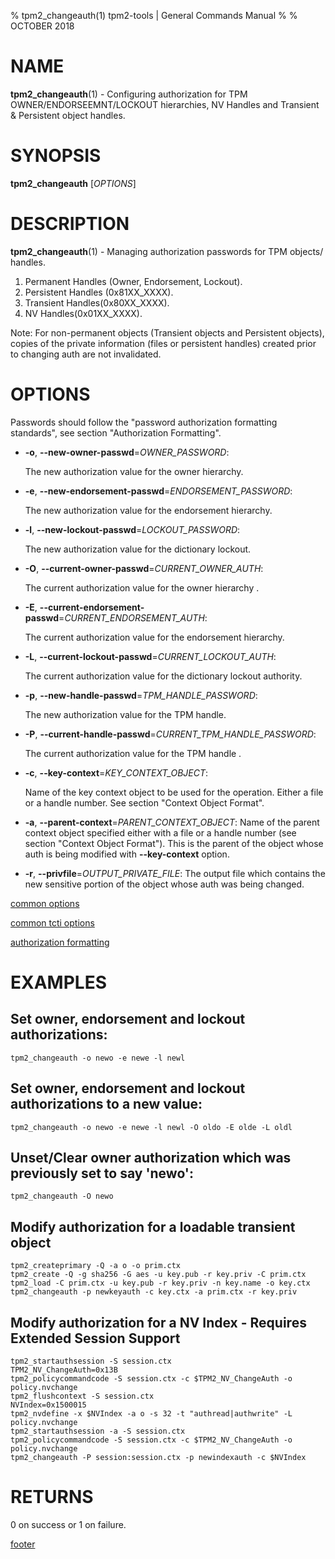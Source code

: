% tpm2_changeauth(1) tpm2-tools | General Commands Manual
%
% OCTOBER 2018

# NAME

**tpm2_changeauth**(1) - Configuring authorization for TPM OWNER/ENDORSEEMNT/LOCKOUT hierarchies, NV Handles and Transient & Persistent object handles.

# SYNOPSIS

**tpm2_changeauth** [*OPTIONS*]

# DESCRIPTION

**tpm2_changeauth**(1) - Managing authorization passwords for TPM objects/ handles.
1. Permanent Handles (Owner, Endorsement, Lockout).
2. Persistent Handles (0x81XX_XXXX).
3. Transient Handles(0x80XX_XXXX).
4. NV Handles(0x01XX_XXXX).

Note: For non-permanent objects (Transient objects and Persistent objects),
copies of the private information (files or persistent handles) created prior
to changing auth are not invalidated.

# OPTIONS

Passwords should follow the "password authorization formatting standards", see section "Authorization Formatting".

  * **-o**, **--new-owner-passwd**=_OWNER\_PASSWORD_:

    The new authorization value for the owner hierarchy.

  * **-e**, **--new-endorsement-passwd**=_ENDORSEMENT\_PASSWORD_:

    The new authorization value for the endorsement hierarchy.

  * **-l**, **--new-lockout-passwd**=_LOCKOUT\_PASSWORD_:

    The new authorization value for the dictionary lockout.

  * **-O**, **--current-owner-passwd**=_CURRENT\_OWNER\_AUTH_:

    The current authorization value for the owner hierarchy .

  * **-E**, **--current-endorsement-passwd**=_CURRENT\_ENDORSEMENT\_AUTH_:

    The current authorization value for the endorsement hierarchy.

  * **-L**, **--current-lockout-passwd**=_CURRENT\_LOCKOUT\_AUTH_:

    The current authorization value for the dictionary lockout authority.

  * **-p**, **--new-handle-passwd**=_TPM\_HANDLE\_PASSWORD_:

    The new authorization value for the TPM handle.

  * **-P**, **--current-handle-passwd**=_CURRENT\_TPM\_HANDLE\_PASSWORD_:

    The current authorization value for the TPM handle .

  * **-c**, **--key-context**=_KEY\_CONTEXT\_OBJECT_:

    Name of the key context object to be used for the operation. Either a file or a handle number. See section "Context Object Format".

  * **-a**, **--parent-context**=_PARENT\_CONTEXT\_OBJECT_:
    Name of the parent context object specified either with a file or a handle number (see section "Context Object Format"). This is the parent of the object whose auth is being modified with **--key-context** option.

  * **-r**, **--privfile**=_OUTPUT\_PRIVATE\_FILE_:
    The output file which contains the new sensitive portion of the object whose auth was being changed.

[common options](common/options.md)

[common tcti options](common/tcti.md)

[authorization formatting](common/authorizations.md)

# EXAMPLES

## Set owner, endorsement and lockout authorizations:
```
tpm2_changeauth -o newo -e newe -l newl
```
## Set owner, endorsement and lockout authorizations to a new value:
```
tpm2_changeauth -o newo -e newe -l newl -O oldo -E olde -L oldl
```
## Unset/Clear owner authorization which was previously set to say 'newo':
```
tpm2_changeauth -O newo
```
## Modify authorization for a loadable transient object
```
tpm2_createprimary -Q -a o -o prim.ctx
tpm2_create -Q -g sha256 -G aes -u key.pub -r key.priv -C prim.ctx
tpm2_load -C prim.ctx -u key.pub -r key.priv -n key.name -o key.ctx
tpm2_changeauth -p newkeyauth -c key.ctx -a prim.ctx -r key.priv
```
## Modify authorization for a NV Index - Requires Extended Session Support
```
tpm2_startauthsession -S session.ctx
TPM2_NV_ChangeAuth=0x13B
tpm2_policycommandcode -S session.ctx -c $TPM2_NV_ChangeAuth -o policy.nvchange
tpm2_flushcontext -S session.ctx
NVIndex=0x1500015
tpm2_nvdefine -x $NVIndex -a o -s 32 -t "authread|authwrite" -L policy.nvchange
tpm2_startauthsession -a -S session.ctx
tpm2_policycommandcode -S session.ctx -c $TPM2_NV_ChangeAuth -o policy.nvchange
tpm2_changeauth -P session:session.ctx -p newindexauth -c $NVIndex
```
# RETURNS

0 on success or 1 on failure.

[footer](common/footer.md)
